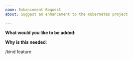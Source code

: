 ```yaml
---
name: Enhancement Request
about: Suggest an enhancement to the Kubernetes project

---
```

<!-- Please only use this template for submitting enhancement requests -->

**What would you like to be added**:

**Why is this needed**:

<!-- DO NOT EDIT BELOW THIS LINE -->
/kind feature